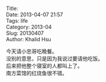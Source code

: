 Title:   
Date: 2013-04-07 21:57  
Tags: life  
Category: 2013-04  
Slug:  20130407   
Author: Khalid Hsu  
  
今天请小忠哥吃晚餐。  
没别的意思，只是因为我说过要请他吃饭。  
后来把他整个寝室的人都叫上了。  
南方菜馆的红烧鱼很不错。  
  
  
